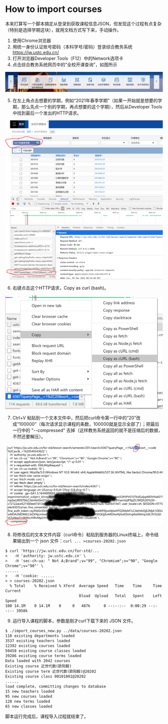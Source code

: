 # How to import courses

本来打算写一个脚本搞定从登录到获取课程信息JSON，但发现这个过程有点复杂（特别是选择学期这块），就用文档方式写下来，手动操作。

1. 使用Chrome浏览器
2. 用统一身份认证账号密码（本科学号/密码）登录综合教务系统 https://jw.ustc.edu.cn/
3. 打开浏览器Developer Tools（F12）中的Network选项卡
4. 点击综合教务系统网页中的“全校开课查询”，如图所示

![](images/import_course1.png)

5. 在左上角点击想要的学期，例如“2021年春季学期”（如果一开始就是想要的学期，那么先点一个别的学期，再点想要的这个学期），然后从Developer Tools中找到最后一个发出的HTTP请求。

![](images/import_course2.png)

6. 右键点击这个HTTP请求，Copy as curl (bash)。

![](images/import_course3.png)

7. Ctrl+V 粘贴到一个文本文件中，然后把curl命令第一行中的“20”改成“100000”（每次请求显示课程的条数，100000就是显示全部了）；把最后一行中的 "--compressed" 去掉（这样教务系统返回的就不是压缩后的数据，不然还要解压）。

![](images/import_course4.png)

8. 将修改后的文本文件内容（curl命令）粘贴到服务器的Linux终端上，命令结果输出到一个 json 文件：```curl ... >courses-20202.json```

```
$ curl 'https://jw.ustc.edu.cn/for-std/...
>   -H 'authority: jw.ustc.edu.cn' \
>   -H 'sec-ch-ua: " Not A;Brand";v="99", "Chromium";v="90", "Google Chrome";v="90"' \
......
>   -H 'cookie: ......
> > courses-20202.json
  % Total    % Received % Xferd  Average Speed   Time    Time     Time  Current
                                 Dload  Upload   Total   Spent    Left  Speed
100 14.1M    0 14.1M    0     0   487k      0 --:--:--  0:00:29 --:--:-- 3950k
```

9. 运行导入课程的脚本，参数是刚才curl下载下来的 JSON 文件。

```
$ ./import_courses_new.py ../data/courses-20202.json
110 existing departments loaded
3537 existing teachers loaded
12392 existing courses loaded
50458 existing course classes loaded
39286 existing course terms loaded
Data loaded with 2042 courses
Existing course 近世代数(欧阳毅)
Existing course term 近世代数(欧阳毅)@20202
Existing course class 00101001@20202
......
load complete, committing changes to database
15 new teachers loaded
95 new courses loaded
128 new terms loaded
65 new classes loaded
```

脚本运行完成后，课程导入过程就结束了。
